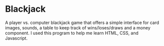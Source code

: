 # Blackjack
A player vs. computer blackjack game that offers a simple interface for card images, sounds, a table to keep track of wins/loses/draws and a money component.
I used this program to help me learn HTML, CSS, and Javascript.
